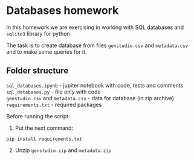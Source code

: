 # Databases homework
In this homework we are exercising in working with SQL databases and `sqlite3` library for python

The task is to create database from files `genstudio.csv` and `metadata.csv` and to make some queries for it.

## Folder structure
`sql_databases.ipynb` - jupiter notebook with code, tests and comments  
`sql_databases.py` - file only with code  
`genstudio.csv` and `metadata.csv` - data for database (in zip archive)  
`requirements.txt` - required packages

Before running the script:
1. Put the next command:
```
pip install requirements.txt
```

2. Unzip `genstudio.zip` and `metadata.zip`
